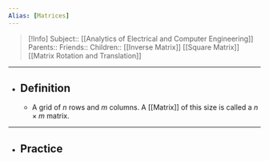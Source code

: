```yaml
---
Alias: [Matrices]
---
```

> [!Info]
> Subject:: [[Analytics of Electrical and Computer Engineering]]
> Parents:: 
> Friends:: 
> Children:: [[Inverse Matrix]] [[Square Matrix]] [[Matrix Rotation and Translation]]
---
- ## Definition
	- A grid of $n$ rows and $m$ columns. A [[Matrix]] of this size is called a $n\times m\text{ matrix}$.
---
- ## Practice